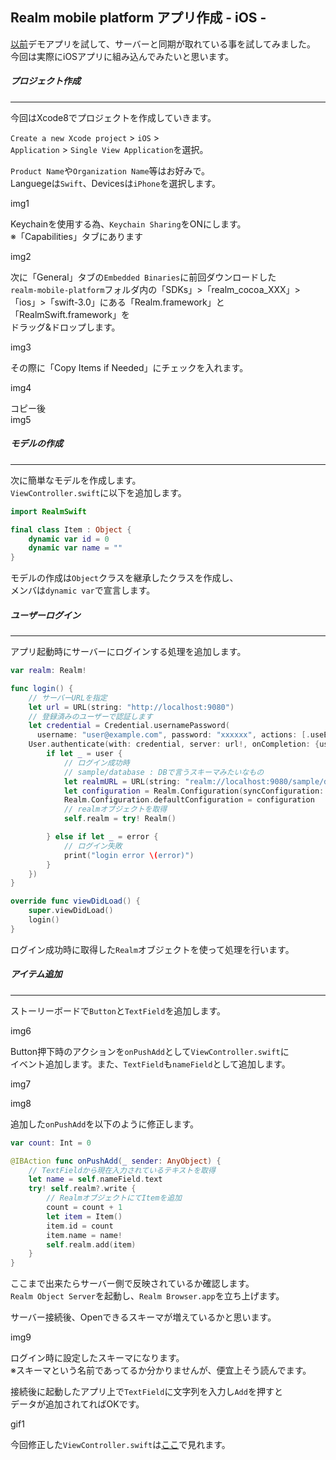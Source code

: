 ## Realm mobile platform アプリ作成 - iOS -

[以前](http://developabout0309.blogspot.jp/2016/10/7-realm-mobile-platform.html)デモアプリを試して、サーバーと同期が取れている事を試してみました。
今回は実際にiOSアプリに組み込んでみたいと思います。

##### プロジェクト作成
****

今回はXcode8でプロジェクトを作成していきます。

`Create a new Xcode project` > `iOS` > <br>
`Application` > `Single View Application`を選択。

`Product Name`や`Organization Name`等はお好みで。<br>
Languegeは`Swift`、Devicesは`iPhone`を選択します。

img1

Keychainを使用する為、`Keychain Sharing`をONにします。<br>
※「Capabilities」タブにあります

img2

次に「General」タブの`Embedded Binaries`に前回ダウンロードした<br>
`realm-mobile-platform`フォルダ内の「SDKs」>「realm_cocoa_XXX」> <br>
「ios」>「swift-3.0」にある「Realm.framework」と「RealmSwift.framework」を<br>
ドラッグ&ドロップします。

img3

その際に「Copy Items if Needed」にチェックを入れます。

img4

コピー後<br>
img5

##### モデルの作成
****

次に簡単なモデルを作成します。<br>
`ViewController.swift`に以下を追加します。

```swift
import RealmSwift

final class Item : Object {
    dynamic var id = 0
    dynamic var name = ""
}
```

モデルの作成は`Object`クラスを継承したクラスを作成し、<br>
メンバは`dynamic var`で宣言します。


##### ユーザーログイン
****

アプリ起動時にサーバーにログインする処理を追加します。

```swift
var realm: Realm!

func login() {
    // サーバーURLを指定
    let url = URL(string: "http://localhost:9080")
    // 登録済みのユーザーで認証します
    let credential = Credential.usernamePassword(
      username: "user@example.com", password: "xxxxxx", actions: [.useExistingAccount])
    User.authenticate(with: credential, server: url!, onCompletion: {user, error in
        if let _ = user {
            // ログイン成功時
            // sample/database : DBで言うスキーマみたいなもの
            let realmURL = URL(string: "realm://localhost:9080/sample/database")!
            let configuration = Realm.Configuration(syncConfiguration: (user!, realmURL))
            Realm.Configuration.defaultConfiguration = configuration
            // realmオブジェクトを取得
            self.realm = try! Realm()

        } else if let _ = error {
            // ログイン失敗
            print("login error \(error)")
        }
    })
}

override func viewDidLoad() {
    super.viewDidLoad()
    login()
}
```

ログイン成功時に取得した`Realm`オブジェクトを使って処理を行います。

##### アイテム追加
****

ストーリーボードで`Button`と`TextField`を追加します。

img6

Button押下時のアクションを`onPushAdd`として`ViewController.swift`に<br>
イベント追加します。また、`TextField`も`nameField`として追加します。

img7

img8

追加した`onPushAdd`を以下のように修正します。

```swift
var count: Int = 0

@IBAction func onPushAdd(_ sender: AnyObject) {
    // TextFieldから現在入力されているテキストを取得
    let name = self.nameField.text
    try! self.realm?.write {
        // RealmオブジェクトにてItemを追加
        count = count + 1
        let item = Item()
        item.id = count
        item.name = name!
        self.realm.add(item)
    }
}
```

ここまで出来たらサーバー側で反映されているか確認します。<br>
`Realm Object Server`を起動し、`Realm Browser.app`を立ち上げます。

サーバー接続後、Openできるスキーマが増えているかと思います。

img9

ログイン時に設定したスキーマになります。<br>
※スキーマという名前であってるか分かりませんが、便宜上そう読んでます。

接続後に起動したアプリ上で`TextField`に文字列を入力し`Add`を押すと<br>
データが追加されてればOKです。

gif1

今回修正した`ViewController.swift`は[ここ](https://gist.github.com/Slowhand0309/ee1760b10c74250e9cd9619af8f62ba7)で見れます。
